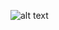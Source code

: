 









![alt text](https://raw.githubusercontent.com/tjbergstrom/traffic/master/vid_outputs/9.gif)






